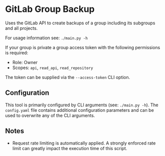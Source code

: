# GitLab Group Backup

Uses the GitLab API to create backups of a group including its subgroups and all projects.

For usage information see: `./main.py -h`

If your group is private a group access token with the following permissions is required:
  - Role: Owner
  - Scopes: `api`, `read_api`, `read_repository`

The token can be supplied via the `--access-token` CLI option.


## Configuration

This tool is primarily configured by CLI arguments (see: `./main.py -h`). The `config.yaml` file contains additional
configuration parameters and can be used to overwrite any of the CLI arguments.


## Notes

 - Request rate limiting is automatically applied. A strongly enforced rate limit can greatly impact the execution time
   of this script.